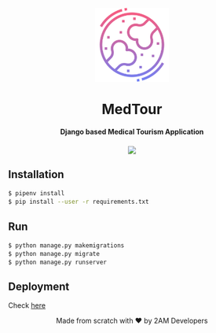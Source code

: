 <p align='center'> <img src="medtour/static/icons/bone.png" align="center" width="150"></p>

<h1 align="center">MedTour</h1>
<h4 align="center">Django based Medical Tourism Application</h4>

<p align="center">
<img src="https://travis-ci.com/mohitkyadav/calldoc.svg?token=pLJkWav1wbnbGfoLfZtG&branch=master" align="center">


## Installation

```bash
$ pipenv install
$ pip install --user -r requirements.txt

```

## Run

```bash
$ python manage.py makemigrations
$ python manage.py migrate
$ python manage.py runserver
```

## Deployment

Check [here](https://arcane-shore-58046.herokuapp.com)

<p align="center"> Made from scratch with ❤ by 2AM Developers </p>
